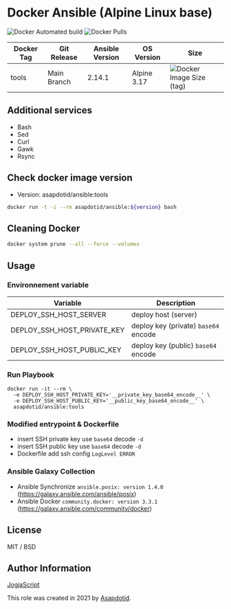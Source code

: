 # Docker Ansible (Alpine Linux base)

![Docker Automated build](https://img.shields.io/docker/automated/asapdotid/ansible) ![Docker Pulls](https://img.shields.io/docker/pulls/asapdotid/ansible.svg)

| Docker Tag | Git Release | Ansible Version | OS Version  | Size                                                                                         |
| ---------- | ----------- | --------------- | ----------- | -------------------------------------------------------------------------------------------- |
| tools      | Main Branch | 2.14.1          | Alpine 3.17 | ![Docker Image Size (tag)](https://img.shields.io/docker/image-size/asapdotid/ansible/tools) |

## Additional services

-   Bash
-   Sed
-   Curl
-   Gawk
-   Rsync

## Check docker image version

-   Version: asapdotid/ansible:tools

```bash
docker run -t -i --rm asapdotid/ansible:${version} bash
```

## Cleaning Docker

```bash
docker system prune --all --force --volumes
```

## Usage

### Environnement variable

| Variable                    | Description                          |
| --------------------------- | ------------------------------------ |
| DEPLOY_SSH_HOST_SERVER      | deploy host (server)                 |
| DEPLOY_SSH_HOST_PRIVATE_KEY | deploy key (private) `base64` encode |
| DEPLOY_SSH_HOST_PUBLIC_KEY  | deploy key (public) `base64` encode  |

### Run Playbook

```
docker run -it --rm \
  -e DEPLOY_SSH_HOST_PRIVATE_KEY='__private_key_base64_encode__' \
  -e DEPLOY_SSH_HOST_PUBLIC_KEY='__public_key_base64_encode__' \
  asapdotid/ansible:tools
```

### Modified entrypoint & Dockerfile

-   insert SSH private key use `base64` decode `-d`
-   insert SSH public key use `base64` decode `-d`
-   Dockerfile add ssh config `LogLevel ERROR`

### Ansible Galaxy Collection

-   Ansible Synchronize `ansible.posix: version 1.4.0` (https://galaxy.ansible.com/ansible/posix)
-   Ansible Docker `community.docker: version 3.3.1` (https://galaxy.ansible.com/community/docker)

## License

MIT / BSD

## Author Information

[JogjaScript](https://jogjascript.com)

This role was created in 2021 by [Asapdotid](https://github.com/asapdotid).
